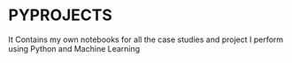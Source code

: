 # PYPROJECTS
It Contains my own notebooks for all the case studies and project I perform using Python and Machine Learning
